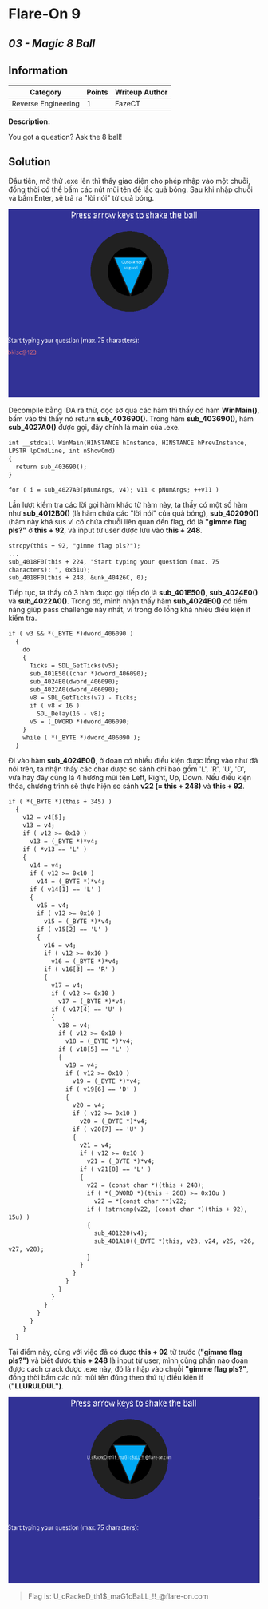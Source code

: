 # __Flare-On 9__ 
## _03 - Magic 8 Ball_

## Information
**Category** | **Points** | **Writeup Author**
--- | --- | ---
Reverse Engineering | 1 | FazeCT

**Description:** 

You got a question? Ask the 8 ball!

## Solution
Đầu tiên, mở thử .exe lên thì thấy giao diện cho phép nhập vào một chuỗi, đồng thời có thể bấm các nút mũi tên để lắc quả bóng. Sau khi nhập chuỗi và bấm Enter, sẽ trả ra "lời nói" từ quả bóng.

![Test](Images/run.png)

Decompile bằng IDA ra thử, đọc sơ qua các hàm thì thấy có hàm **WinMain()**, bấm vào thì thấy nó return **sub_403690()**.
Trong hàm **sub_403690()**, hàm **sub_4027A0()** được gọi, đây chính là main của .exe.
```
int __stdcall WinMain(HINSTANCE hInstance, HINSTANCE hPrevInstance, LPSTR lpCmdLine, int nShowCmd)
{
  return sub_403690();
}
```
```
for ( i = sub_4027A0(pNumArgs, v4); v11 < pNumArgs; ++v11 )
```
Lần lượt kiểm tra các lời gọi hàm khác từ hàm này, ta thấy có một số hàm như **sub_4012B0()** (là hàm chứa các "lời nói" của quả bóng), **sub_402090()** (hàm này khá sus vì có chứa chuỗi liên quan đến flag, đó là **"gimme flag pls?"** ở **this + 92**, và input từ user được lưu vào **this + 248**.
```
strcpy(this + 92, "gimme flag pls?");
...
sub_4018F0(this + 224, "Start typing your question (max. 75 characters): ", 0x31u);
sub_4018F0(this + 248, &unk_40426C, 0);
```
Tiếp tục, ta thấy có 3 hàm được gọi tiếp đó là **sub_401E50()**, **sub_4024E0()** và **sub_4022A0()**. Trong đó, mình nhận thấy hàm **sub_4024E0()** có tiềm năng giúp pass challenge này nhất, vì trong đó lồng khá nhiều điều kiện if kiểm tra.
```
if ( v3 && *(_BYTE *)dword_406090 )
  {
    do
    {
      Ticks = SDL_GetTicks(v5);
      sub_401E50((char *)dword_406090);
      sub_4024E0(dword_406090);
      sub_4022A0(dword_406090);
      v8 = SDL_GetTicks(v7) - Ticks;
      if ( v8 < 16 )
        SDL_Delay(16 - v8);
      v5 = (_DWORD *)dword_406090;
    }
    while ( *(_BYTE *)dword_406090 );
  }
```
Đi vào hàm **sub_4024E0()**, ở đoạn có nhiều điều kiện được lồng vào như đã nói trên, ta nhận thấy các char được so sánh chỉ bao gồm 'L', 'R', 'U', 'D', vừa hay đây cũng là 4 hướng mũi tên Left, Right, Up, Down. Nếu điều kiện thỏa, chương trình sẽ thực hiện so sánh **v22 (= this + 248)** và **this + 92**.
```
if ( *(_BYTE *)(this + 345) )
  {
    v12 = v4[5];
    v13 = v4;
    if ( v12 >= 0x10 )
      v13 = (_BYTE *)*v4;
    if ( *v13 == 'L' )
    {
      v14 = v4;
      if ( v12 >= 0x10 )
        v14 = (_BYTE *)*v4;
      if ( v14[1] == 'L' )
      {
        v15 = v4;
        if ( v12 >= 0x10 )
          v15 = (_BYTE *)*v4;
        if ( v15[2] == 'U' )
        {
          v16 = v4;
          if ( v12 >= 0x10 )
            v16 = (_BYTE *)*v4;
          if ( v16[3] == 'R' )
          {
            v17 = v4;
            if ( v12 >= 0x10 )
              v17 = (_BYTE *)*v4;
            if ( v17[4] == 'U' )
            {
              v18 = v4;
              if ( v12 >= 0x10 )
                v18 = (_BYTE *)*v4;
              if ( v18[5] == 'L' )
              {
                v19 = v4;
                if ( v12 >= 0x10 )
                  v19 = (_BYTE *)*v4;
                if ( v19[6] == 'D' )
                {
                  v20 = v4;
                  if ( v12 >= 0x10 )
                    v20 = (_BYTE *)*v4;
                  if ( v20[7] == 'U' )
                  {
                    v21 = v4;
                    if ( v12 >= 0x10 )
                      v21 = (_BYTE *)*v4;
                    if ( v21[8] == 'L' )
                    {
                      v22 = (const char *)(this + 248);
                      if ( *(_DWORD *)(this + 268) >= 0x10u )
                        v22 = *(const char **)v22;
                      if ( !strncmp(v22, (const char *)(this + 92), 15u) )
                      {
                        sub_401220(v4);
                        sub_401A10((_BYTE *)this, v23, v24, v25, v26, v27, v28);
                      }
                    }
                  }
                }
              }
            }
          }
        }
      }
    }
  }
```
Tại điểm này, cùng với việc đã có được **this + 92** từ trước **("gimme flag pls?")** và biết được **this + 248** là input từ user, mình cũng phần nào đoán được cách crack được .exe này, đó là nhập vào chuỗi **"gimme flag pls?"**, đồng thời bấm các nút mũi tên đúng theo thứ tự điều kiện if **("LLURULDUL")**.

![Result](Images/flag.png)

> Flag is: U\_cR<span>ackeD\_th1$\_maG1cBaLL\_!!\_@flar</span>e-on.com
